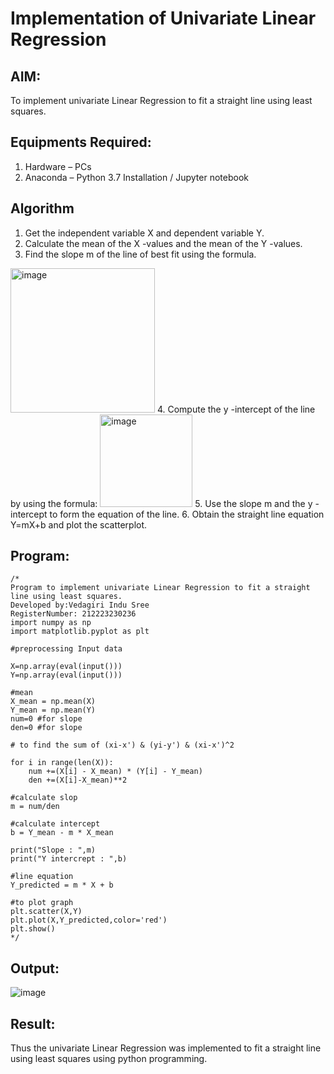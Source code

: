 # Implementation of Univariate Linear Regression
## AIM:
To implement univariate Linear Regression to fit a straight line using least squares.

## Equipments Required:
1. Hardware – PCs
2. Anaconda – Python 3.7 Installation / Jupyter notebook

## Algorithm
1. Get the independent variable X and dependent variable Y.
2. Calculate the mean of the X -values and the mean of the Y -values.
3. Find the slope m of the line of best fit using the formula. 
<img width="231" alt="image" src="https://user-images.githubusercontent.com/93026020/192078527-b3b5ee3e-992f-46c4-865b-3b7ce4ac54ad.png">
4. Compute the y -intercept of the line by using the formula:
<img width="148" alt="image" src="https://user-images.githubusercontent.com/93026020/192078545-79d70b90-7e9d-4b85-9f8b-9d7548a4c5a4.png">
5. Use the slope m and the y -intercept to form the equation of the line.
6. Obtain the straight line equation Y=mX+b and plot the scatterplot.

## Program:
```
/*
Program to implement univariate Linear Regression to fit a straight line using least squares.
Developed by:Vedagiri Indu Sree 
RegisterNumber: 212223230236
import numpy as np
import matplotlib.pyplot as plt

#preprocessing Input data

X=np.array(eval(input()))
Y=np.array(eval(input()))

#mean
X_mean = np.mean(X)
Y_mean = np.mean(Y)
num=0 #for slope
den=0 #for slope

# to find the sum of (xi-x') & (yi-y') & (xi-x')^2

for i in range(len(X)):
    num +=(X[i] - X_mean) * (Y[i] - Y_mean)
    den +=(X[i]-X_mean)**2

#calculate slop
m = num/den

#calculate intercept
b = Y_mean - m * X_mean

print("Slope : ",m)
print("Y intercrept : ",b)

#line equation
Y_predicted = m * X + b

#to plot graph
plt.scatter(X,Y)
plt.plot(X,Y_predicted,color='red')
plt.show() 
*/
```

## Output:
![image](https://github.com/user-attachments/assets/19daea18-fcd2-49a9-a310-e490ac74abe5)



## Result:
Thus the univariate Linear Regression was implemented to fit a straight line using least squares using python programming.

